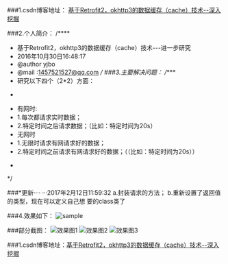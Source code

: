 
###1.csdn博客地址：
[基于Retrofit2，okhttp3的数据缓存（cache）技术--深入挖掘](http://write.blog.csdn.net/mdeditor#!postId=52975183)

###2.个人简介：
/****
 * 基于Retrofit2，okhttp3的数据缓存（cache）技术---进一步研究
 * 2016年10月30日16:48:17
 * @author yjbo
 * @mail :1457521527@qq.com
 */
###3.主要解决问题：
/****
 * 研究以下四个（2*2）方面：
 * <p>
 * 有网时:
 * 1.每次都请求实时数据；
 * 2.特定时间之后请求数据；（比如：特定时间为20s）
 * 无网时
 * 1.无限时请求有网请求好的数据；
 * 2.特定时间之前请求有网请求好的数据；（（比如：特定时间为20s））
 * ```
 */
 
###*更新····
···2017年2月12日11:59:32
a.封装请求的方法；
b.重新设置了返回值的类型，现在可以定义自己想 要的class类了

###4.效果如下：
![sample](https://github.com/hytcyjb/yjboretrofitcsdndemo/blob/master/运行效果.gif)

###部分截图：
![效果图1](http://img.blog.csdn.net/20161030223411927)
![效果图2](http://img.blog.csdn.net/20161030223428864)
![效果图3](http://img.blog.csdn.net/20161030223438333)

###1.csdn博客地址：[基于Retrofit2，okhttp3的数据缓存（cache）技术--深入挖掘](http://write.blog.csdn.net/mdeditor#!postId=52975183)
